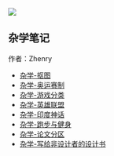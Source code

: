 ![](image-20240910231218409.png)




## 杂学笔记
作者：Zhenry

* [杂学-抠图](杂学-抠图.md)
* [杂学-奥运赛制](杂学-奥运赛制.md)
* [杂学-游戏分类](杂学-游戏分类.md)
* [杂学-英雄联盟](杂学-英雄联盟.md)
* [杂学-印度神话](杂学-印度神话.md)
* [杂学-跑步与健身](杂学-跑步与健身.md)
* [杂学-论文分区](杂学-论文分区.md)
* [杂学-写给非设计者的设计书](杂学-写给非设计者的设计书.md)